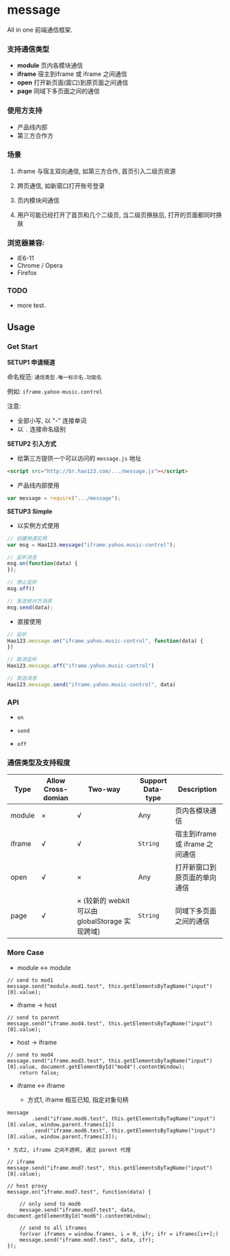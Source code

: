# message

All in one 前端通信框架.

### 支持通信类型

- **module** 页内各模块通信
- **iframe** 宿主到iframe 或 iframe 之间通信
- **open** 打开新页面(窗口)到原页面之间通信
- **page** 同域下多页面之间的通信

### 使用方支持

- 产品线内部
- 第三方合作方

### 场景

1. iframe 与宿主双向通信, 如第三方合作, 首页引入二级页资源

2. 跨页通信, 如新窗口打开账号登录

3. 页内模块间通信

4. 用户可能已经打开了首页和几个二级页, 当二级页换肤后, 打开的页面都同时换肤

### 浏览器兼容:

- IE6-11
- Chrome / Opera
- Firefox

### TODO

- more test.

## Usage

### Get Start

**SETUP1 申请频道**

命名规范: `通信类型.唯一标示名.功能名`

例如: `iframe.yahoo-music.control`

注意:

- 全部小写, 以 "-" 连接单词
- 以 `.` 连接命名级别

**SETUP2 引入方式**

- 给第三方提供一个可以访问的 `message.js` 地址

```html
<script src="http://br.hao123.com/.../message.js"></script>
```

- 产品线内部使用

```javascript
var message = require(".../message");
```

**SETUP3 Simple**

- 以实例方式使用

```javascript
// 创建频道实例
var msg = Hao123.message("iframe.yahoo.music-control");

// 监听消息
msg.on(function(data) {
});

// 停止监听
msg.off()

// 发送给对方消息
msg.send(data);
```

- 直接使用

```javascript
// 监听
Hao123.message.on("iframe.yahoo.music-control", function(data) {
})

// 取消监听
Hao123.message.off("iframe.yahoo.music-control")

// 发送消息
Hao123.message.send("iframe.yahoo.music-control", data)
```


### API

- `on` 

- `send`

- `off`

### 通信类型及支持程度

|Type| Allow Cross-domian| Two-way | Support Data-type | Description|
|----|----|----|----|----|
|module|× |√ | Any |页内各模块通信|
|iframe|√ |√ | `String` |宿主到iframe 或 iframe 之间通信|
|open|√|× | Any |打开新窗口到原页面的单向通信|
|page| √| × (较新的 webkit 可以由 globalStorage 实现跨域)| `String` | 同域下多页面之间的通信|

### More Case

- module <-> module

```
// send to mod1
message.send("module.mod1.test", this.getElementsByTagName("input")[0].value);
```

- iframe -> host

```
// send to parent
message.send("iframe.mod4.test", this.getElementsByTagName("input")[0].value);
```

- host -> iframe

```
// send to mod4
message.send("iframe.mod3.test", this.getElementsByTagName("input")[0].value, document.getElementById("mod4").contentWindow);
    return false;
```

- iframe <-> iframe

    * 方式1, iframe 相互已知, 指定对象句柄

```
message
        .send("iframe.mod6.test", this.getElementsByTagName("input")[0].value, window.parent.frames[1])
        .send("iframe.mod6.test", this.getElementsByTagName("input")[0].value, window.parent.frames[3]);
```

    * 方式2, iframe 之间不透明, 通过 parent 代理

```
// iframe
message.send("iframe.mod7.test", this.getElementsByTagName("input")[0].value);

// host proxy
message.on("iframe.mod7.test", function(data) {

    // only send to mod6
    message.send("iframe.mod7.test", data, document.getElementById("mod6").contentWindow);

    // send to all iframes
    for(var iframes = window.frames, i = 0, ifr; ifr = iframes[i++];)
    message.send("iframe.mod7.test", data, ifr);
});
```